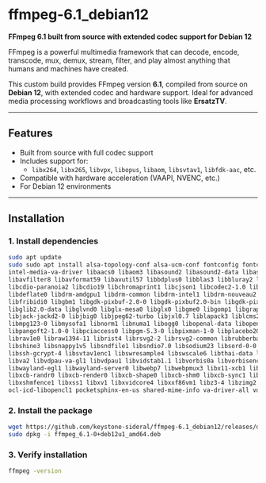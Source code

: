 # ffmpeg-6.1_debian12

**FFmpeg 6.1 built from source with extended codec support for Debian 12**

FFmpeg is a powerful multimedia framework that can decode, encode, transcode, mux, demux, stream, filter, and play almost anything that humans and machines have created.

This custom build provides FFmpeg version **6.1**, compiled from source on **Debian 12**, with extended codec and hardware support. Ideal for advanced media processing workflows and broadcasting tools like **ErsatzTV**.

---

## Features

- Built from source with full codec support
- Includes support for:
  - `libx264`, `libx265`, `libvpx`, `libopus`, `libaom`, `libsvtav1`, `libfdk-aac`, etc.
- Compatible with hardware acceleration (VAAPI, NVENC, etc.)
- For Debian 12 environments

---

## Installation

### 1. Install dependencies

```bash
sudo apt update
sudo sudo apt install alsa-topology-conf alsa-ucm-conf fontconfig fontconfig-config fonts-dejavu-core i965-va-driver \
intel-media-va-driver libaacs0 libaom3 libasound2 libasound2-data libass9 libasyncns0 libavc1394-0 libavcodec59 libavdevice59 \
libavfilter8 libavformat59 libavutil57 libbdplus0 libblas3 libbluray2 libbs2b0 libcaca0 libcairo-gobject2 libcairo2 libcdio-cdda2 \
libcdio-paranoia2 libcdio19 libchromaprint1 libcjson1 libcodec2-1.0 libdatrie1 libdav1d6 libdc1394-25 libdecor-0-0 libdecor-0-plugin-1-cairo \
libdeflate0 libdrm-amdgpu1 libdrm-common libdrm-intel1 libdrm-nouveau2 libdrm-radeon1 libdrm2 libepoxy0 libflac12 libflite1 libfontconfig1 \
libfribidi0 libgbm1 libgdk-pixbuf-2.0-0 libgdk-pixbuf2.0-bin libgdk-pixbuf2.0-common libgfortran5 libgl1 libgl1-mesa-dri libglapi-mesa libglib2.0-0 \
libglib2.0-data libglvnd0 libglx-mesa0 libglx0 libgme0 libgomp1 libgraphite2-3 libgsm1 libharfbuzz0b libhwy1 libiec61883-0 libigdgmm12 \
libjack-jackd2-0 libjbig0 libjpeg62-turbo libjxl0.7 liblapack3 liblcms2-2 liblerc4 liblilv-0-0 libllvm15 libmbedcrypto7 libmfx1 libmp3lame0 \
libmpg123-0 libmysofa1 libnorm1 libnuma1 libogg0 libopenal-data libopenal1 libopenjp2-7 libopenmpt0 libopus0 libpango-1.0-0 libpangocairo-1.0-0 \
libpangoft2-1.0-0 libpciaccess0 libpgm-5.3-0 libpixman-1-0 libplacebo208 libpocketsphinx3 libpostproc56 libpulse0 libquadmath0 librabbitmq4 \
librav1e0 libraw1394-11 librist4 librsvg2-2 librsvg2-common librubberband2 libsamplerate0 libsdl2-2.0-0 libsensors-config libsensors5 libserd-0-0 \
libshine3 libsnappy1v5 libsndfile1 libsndio7.0 libsodium23 libsord-0-0 libsoxr0 libspeex1 libsphinxbase3 libsratom-0-0 libsrt1.5-gnutls libssh-4 \
libssh-gcrypt-4 libsvtav1enc1 libswresample4 libswscale6 libthai-data libthai0 libtheora0 libtiff6 libtwolame0 libudfread0 libva-drm2 libva-x11-2 \
libva2 libvdpau-va-gl1 libvdpau1 libvidstab1.1 libvorbis0a libvorbisenc2 libvorbisfile3 libvpl2 libvpx7 libvulkan1 libwayland-client0 libwayland-cursor0 \
libwayland-egl1 libwayland-server0 libwebp7 libwebpmux3 libx11-xcb1 libx264-164 libx265-199 libxcb-dri2-0 libxcb-dri3-0 libxcb-glx0 libxcb-present0 \
libxcb-randr0 libxcb-render0 libxcb-shape0 libxcb-shm0 libxcb-sync1 libxcb-xfixes0 libxcursor1 libxfixes3 libxi6 libxkbcommon0 libxrandr2 libxrender1 \
libxshmfence1 libxss1 libxv1 libxvidcore4 libxxf86vm1 libz3-4 libzimg2 libzmq5 libzvbi-common libzvbi0 mesa-va-drivers mesa-vdpau-drivers mesa-vulkan-drivers \
ocl-icd-libopencl1 pocketsphinx-en-us shared-mime-info va-driver-all vdpau-driver-all x11-common xdg-user-dirs
```

### 2. Install the package
```bash
wget https://github.com/keystone-sideral/ffmpeg-6.1_debian12/releases/download/ffmpeg_6.1/ffmpeg_6.1-0+deb12u1_amd64.deb
sudo dpkg -i ffmpeg_6.1-0+deb12u1_amd64.deb
```

### 3. Verify installation
```bash
ffmpeg -version
```

